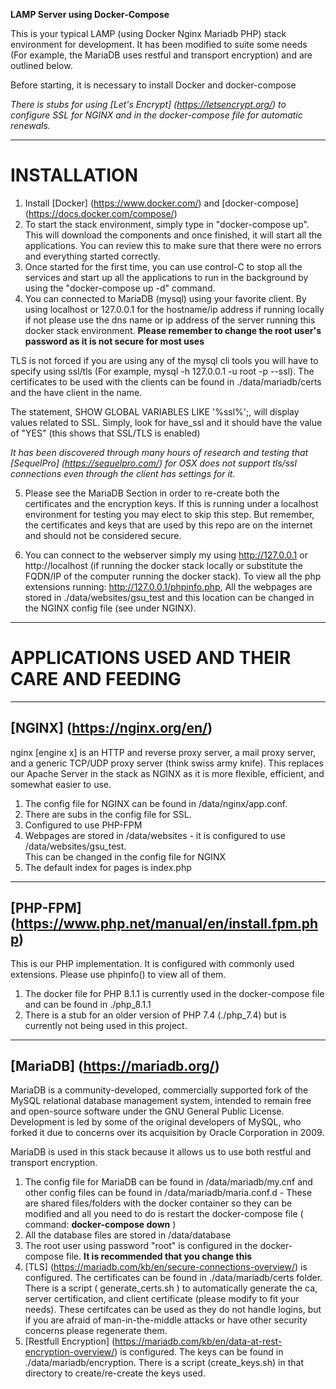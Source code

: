 **LAMP Server using Docker-Compose**

This is your typical LAMP (using Docker Nginx Mariadb PHP) stack environment for development.  It has been modified to suite some needs (For example, the MariaDB uses restful and transport encryption) and are outlined below. 

Before starting, it is necessary to install Docker and docker-compose

*There is stubs for using [Let's Encrypt] (https://letsencrypt.org/) to configure SSL for NGINX and in the docker-compose file for automatic renewals.*

---

# INSTALLATION

1. Install [Docker] (https://www.docker.com/) and [docker-compose] (https://docs.docker.com/compose/)
2. To start the stack environment, simply type in "docker-compose up".  This will download the components and once finished, it will start all the applications.  You can review this to make sure that there were no errors and everything started correctly.
3. Once started for the first time, you can use control-C to stop all the services and start up all the applications to run in the background by using the "docker-compose up -d" command.
4. You can connected to MariaDB (mysql) using your favorite client.  By using localhost or 127.0.0.1 for the hostname/ip address if running locally if not please use the dns name or ip address of the server running this docker stack environment.  **Please remember to change the root user's password as it is not secure for most uses**

TLS is not forced if you are using any of the mysql cli tools you will have to specify using ssl/tls (For example, mysql -h 127.0.0.1 -u root -p --ssl).  The certificates to be used with the clients can be found in ./data/mariadb/certs and the have client in the name.

The statement, SHOW GLOBAL VARIABLES LIKE '%ssl%';, will display values related to SSL.  Simply, look for have_ssl and it should have the value of "YES" (this shows that SSL/TLS is enabled)

*It has been discovered through many hours of research and testing that [SequelPro] (https://sequelpro.com/) for OSX does not support tls/ssl connections even through the client has settings for it.*

5. Please see the MariaDB Section in order to re-create both the certificates and the encryption keys.  If this is running under a localhost environment for testing you may elect to skip this step.  But remember, the certificates and keys that are used by this repo are on the internet and should not be considered secure.

6. You can connect to the webserver simply my using http://127.0.0.1 or http://localhost (if running the docker stack locally or substitute the FQDN/IP of the computer running the docker stack).  To view all the php extensions running:  http://127.0.0.1/phpinfo.php,  All the webpages are stored in ./data/websites/gsu_test and this location can be changed in the NGINX config file (see under NGINX).

---

# APPLICATIONS USED AND THEIR CARE AND FEEDING

---

## [NGINX] (https://nginx.org/en/)

nginx [engine x] is an HTTP and reverse proxy server, a mail proxy server, and a generic TCP/UDP proxy server (think swiss army knife).  This replaces our Apache Server in the stack as NGINX as it is more flexible, efficient, and somewhat easier to use.

1. The config file for NGINX can be found in /data/nginx/app.conf.
2. There are subs in the config file for SSL.
3. Configured to use PHP-FPM
4. Webpages are stored in /data/websites - it is configured to use /data/websites/gsu_test.  
This can be changed in the config file for NGINX
5. The default index for pages is index.php

---

## [PHP-FPM] (https://www.php.net/manual/en/install.fpm.php)

This is our PHP implementation.  It is configured with commonly used extensions.  Please use phpinfo() to view all of them.

1. The docker file for PHP 8.1.1 is currently used in the docker-compose file and can be found in ./php_8.1.1
2. There is a stub for an older version of PHP 7.4 (./php_7.4) but is currently not being used in this project.

---

## [MariaDB] (https://mariadb.org/)

MariaDB is a community-developed, commercially supported fork of the MySQL relational database management system, intended to remain free and open-source software under the GNU General Public License. Development is led by some of the original developers of MySQL, who forked it due to concerns over its acquisition by Oracle Corporation in 2009.

MariaDB is used in this stack because it allows us to use both restful and transport encryption.

1. The config file for MariaDB can be found in /data/mariadb/my.cnf and other config files can be found in /data/mariadb/maria.conf.d - These are shared files/folders with the docker container so they can be modified and all you need to do is restart the docker-compose file ( command: **docker-compose down** )
2. All the database files are stored in /data/database
3. The root user using password "root" is configured in the docker-compose file.  **It is recommended that you change this** 
4. [TLS] (https://mariadb.com/kb/en/secure-connections-overview/) is configured.  The certificates can be found in ./data/mariadb/certs folder.  There is a script ( generate_certs.sh ) to automatically generate the ca, server certification, and client certificate (please modify to fit your needs).  These certifcates can be used as they do not handle logins, but if you are afraid of man-in-the-middle attacks or have other security concerns please regenerate them.  
5. [Restfull Encryption] (https://mariadb.com/kb/en/data-at-rest-encryption-overview/) is configured.  The keys can be found in ./data/mariadb/encryption.  There is a script (create_keys.sh) in that directory to create/re-create the keys used. 







